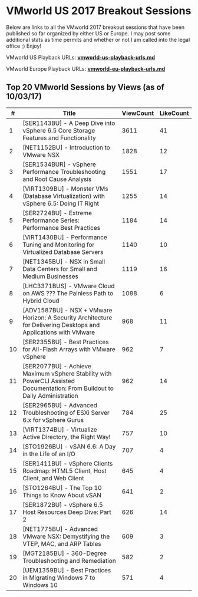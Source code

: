 # VMworld US 2017 Breakout Sessions

Below are links to all the VMworld 2017 breakout sessions that have been published so far organized by either US or Europe. I may post some additional stats as time permits and whether or not I am called into the legal office ;) Enjoy!

VMworld US Playback URLs: **[vmworld-us-playback-urls.md](vmworld-us-playback-urls.md)**

VMworld Europe Playback URLs: **[vmworld-eu-playback-urls.md](vmworld-eu-playback-urls.md)**

## Top 20 VMworld Sessions by Views (as of 10/03/17)

| ﻿#  | Title                                                                                                                       | ViewCount | LikeCount |
|----|-----------------------------------------------------------------------------------------------------------------------------|-----------|-----------|
| 1  | [SER1143BU] - A Deep Dive into vSphere 6.5 Core Storage Features and Functionality                                          | 3611      | 41        |
| 2  | [NET1152BU] - Introduction to VMware NSX                                                                                    | 1828      | 12        |
| 3  | [SER1534BUR] - vSphere Performance Troubleshooting and Root Cause Analysis                                                  | 1551      | 17        |
| 4  | [VIRT1309BU] - Monster VMs (Database Virtualization) with vSphere 6.5: Doing IT Right                                       | 1255      | 14        |
| 5  | [SER2724BU] - Extreme Performance Series: Performance Best Practices                                                        | 1184      | 14        |
| 6  | [VIRT1430BU] - Performance Tuning and Monitoring for Virtualized Database Servers                                           | 1140      | 10        |
| 7  | [NET1345BU] - NSX in Small Data Centers for Small and Medium Businesses                                                     | 1119      | 16        |
| 8  | [LHC3371BUS] - VMware Cloud on AWS ??? The Painless Path to Hybrid Cloud                                                    | 1088      | 6         |
| 9  | [ADV1587BU] - NSX + VMware Horizon: A Security Architecture for Delivering Desktops and Applications with VMware            | 968       | 11        |
| 10 | [SER2355BU] - Best Practices for All-Flash Arrays with VMware vSphere                                                       | 962       | 7         |
| 11 | [SER2077BU] - Achieve Maximum vSphere Stability with PowerCLI Assisted Documentation: From Buildout to Daily Administration | 962       | 14        |
| 12 | [SER2965BU] - Advanced Troubleshooting of ESXi Server 6.x for vSphere Gurus                                                 | 784       | 25        |
| 13 | [VIRT1374BU] - Virtualize Active Directory, the Right Way!                                                                  | 757       | 10        |
| 14 | [STO1926BU] - vSAN 6.6: A Day in the Life of an I/O                                                                         | 707       | 4         |
| 15 | [SER1411BU] - vSphere Clients Roadmap: HTML5 Client, Host Client, and Web Client                                            | 645       | 4         |
| 16 | [STO1264BU] - The Top 10 Things to Know About vSAN                                                                          | 641       | 2         |
| 17 | [SER1872BU] - vSphere 6.5 Host Resources Deep Dive: Part 2                                                                  | 626       | 14        |
| 18 | [NET1775BU] - Advanced VMware NSX: Demystifying the VTEP, MAC, and ARP Tables                                               | 609       | 3         |
| 19 | [MGT2185BU] - 360-Degree Troubleshooting and Remediation                                                                    | 582       | 2         |
| 20 | [UEM1359BU] - Best Practices in Migrating Windows 7 to Windows 10                                                           | 571       | 4         |